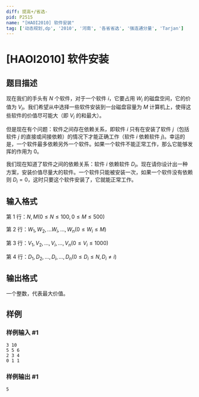 ```yaml
---
diff: 提高+/省选-
pid: P2515
name: "[HAOI2010] 软件安装"
tag: ['动态规划,dp', '2010', '河南', '各省省选', '强连通分量', 'Tarjan']
---
```

# [HAOI2010] 软件安装
## 题目描述

现在我们的手头有 $N$ 个软件，对于一个软件 $i$，它要占用 $W_i$ 的磁盘空间，它的价值为 $V_i$。我们希望从中选择一些软件安装到一台磁盘容量为 $M$ 计算机上，使得这些软件的价值尽可能大（即 $V_i$ 的和最大）。

但是现在有个问题：软件之间存在依赖关系，即软件 $i$ 只有在安装了软件 $j$（包括软件 $j$ 的直接或间接依赖）的情况下才能正确工作（软件 $i$ 依赖软件 $j$)。幸运的是，一个软件最多依赖另外一个软件。如果一个软件不能正常工作，那么它能够发挥的作用为 $0$。


我们现在知道了软件之间的依赖关系：软件 $i$ 依赖软件 $D_i$。现在请你设计出一种方案，安装价值尽量大的软件。一个软件只能被安装一次，如果一个软件没有依赖则 $D_i=0$，这时只要这个软件安装了，它就能正常工作。
## 输入格式

第 1 行：$N,M(0\leq N\leq 100, 0\leq M\leq 500)$

第 2 行：$W_1,W_2, ... W_i, ..., W_n (0\leq W_i\leq M)$

第 3 行：$V_1, V_2, ..., V_i, ..., V_n  (0\leq V_i\leq 1000)$

第 4 行：$D_1, D_2, ..., D_i, ..., D_n (0\leq D_i\leq N, D_i≠i)$
## 输出格式

一个整数，代表最大价值。

## 样例

### 样例输入 #1
```
3 10
5 5 6
2 3 4
0 1 1
```
### 样例输出 #1
```
5
```
